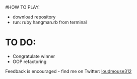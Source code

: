 #HOW TO PLAY:
- download repository
- run: ruby hangman.rb from terminal

# TO DO:
- Congratulate winner
- OOP refactoring

Feedback is encouraged - find me on Twitter: [loudmouse312](https://twitter.com/loudmouse312)
